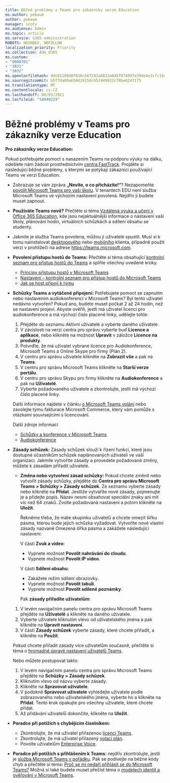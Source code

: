 ```yaml
---
title: Běžné problémy v Teams pro zákazníky verze Education
ms.author: pebaum
author: pebaum
manager: scotv
ms.audience: Admin
ms.topic: article
ms.service: o365-administration
ROBOTS: NOINDEX, NOFOLLOW
localization_priority: Priority
ms.collection: Adm_O365
ms.custom:
- "9000701"
- "3831"
- "3832"
ms.openlocfilehash: 9dc01109d0f036c567243a8833a845f074097e39de4e1cfc1ba38da61b8f97ab
ms.sourcegitcommit: b5f7da89a650d2915dc652449623c78be6247175
ms.translationtype: MT
ms.contentlocale: cs-CZ
ms.lasthandoff: 08/05/2021
ms.locfileid: "54049229"
---
```

# <a name="teams-common-issues-for-education-customers"></a>Běžné problémy v Teams pro zákazníky verze Education

**Pro zákazníky verze Education:**

Pokud potřebujete pomoct s nasazením Teams na podporu výuky na dálku, odešlete nám žádost prostřednictvím [centra FastTrack](https://www.microsoft.com/fasttrack). Projděte si následující běžné problémy, s kterými se potýkají zákazníci používající Teams ve verzi Education:

- Zobrazuje se vám zpráva **„Nevíte, o co přicházíte!“**? Nezapomeňte [povolit Microsoft Teams pro vaši školu](https://docs.microsoft.com/microsoft-365/education/intune-edu-trial/enable-microsoft-teams). V tenantech EDU není služba Microsoft Teams ve výchozím nastavení povolená. Nejdřív ji budete muset zapnout.

- **Používáte Teams nově?** Přečtěte si téma [Vzdálená výuka a učení v Office 365 Education](https://support.office.com/article/remote-teaching-and-learning-in-office-365-education-f651ccae-7b65-478b-8366-51bb884025c4), kde jsou nejaktuálnější informace o nastavení vaší školy, plánování hodin, virtuálních schůzkách a sdílení obsahu se studenty.

- Jakmile je služba Teams povolena, můžou ji uživatelé spustit. Musí si k tomu nainstalovat [desktopového](https://docs.microsoft.com/MicrosoftTeams/get-clients#desktop-client) nebo [mobilního](https://docs.microsoft.com/MicrosoftTeams/get-clients#mobile-clients) klienta, případně použít verzi v prohlížeči na adrese https://teams.microsoft.com.

- **Povolení přístupu hostů do Teams:** Přečtěte si téma obsahující [kontrolní seznam pro přístup hostů do Teams](https://docs.microsoft.com/microsoftteams/guest-access-checklist) a splňte všechny uvedené kroky.
    - [Principy přístupu hostů v Microsoft Teams](https://docs.microsoft.com/microsoftteams/guest-access)
    - [Nastavení – kontrolní seznam pro přístup hostů do Microsoft Teams](https://docs.microsoft.com/microsoftteams/guest-access-checklist)
    - [Jak se host připojí k týmu](https://docs.microsoft.com/microsoftteams/guest-joins)

- **Schůzky Teams a vytáčené připojení:** Potřebujete pomoct se zapnutím nebo nastavením audiokonferencí v Microsoft Teams? Byl tento uživatel nedávno vytvořen? Pokud ano, budete muset počkat 2 až 24 hodin, než se nastavení projeví. Abyste ověřili, jestli má uživatel licenci pro audiokonference a má výchozí číslo placené linky, udělejte tohle:
    1. Přejděte do seznamu Aktivní uživatelé a vyberte daného uživatele.
    2. V závislosti na verzi centra pro správu vyberte buď **Licence a aplikace**, nebo klikněte na možnost **Upravit** v záložce **Licence na produkty**.
    3. Potvrďte, že má uživatel vybrané licence pro Audiokonference, Microsoft Teams a Online Skype pro firmy (Plán 2).
    4. V centru pro správu uživatele klikněte na **Zobrazit vše** a pak na **Teams**.
    5. V centru pro správu Microsoft Teams klikněte na **Starší verze portálu**.
    6. V centru pro správu Skypu pro firmy klikněte na **Audiokonference** a pak na **Uživatelé**.
    7. Vyberte požadovaného uživatele a zkontrolujte, jestli má výchozí číslo placené linky.

    Další informace najdete v článku [o Microsoft Teams volání](https://docs.microsoft.com/microsoftteams/calling-plans-for-office-365) nebo zavolejte týmu fakturace Microsoft Commerce, který vám pomůže s otázkami souvisejícími s licencování.

    Další zdroje informací

    - [Schůzky a konference v Microsoft Teams](https://docs.microsoft.com/microsoftteams/deploy-meetings-microsoft-teams-landing-page)
    - [Audiokonference](https://docs.microsoft.com/microsoftteams/audio-conferencing-in-office-365)

- **Zásady schůzek:** Zásady schůzek slouží k řízení funkcí, které jsou dostupné účastníkům schůzek naplánovaných uživateli ve vaší organizaci. Jakmile vytvoříte zásady a provedete požadované změny, můžete k zásadám přiřadit uživatele.

    - **Změna nebo vytvoření zásad schůzky:** Pokud chcete změnit nebo vytvořit zásady schůzky, přejděte do **Centra pro správu Microsoft Teams > Schůzky > Zásady schůzek**. Ze seznamu vyberte zásady nebo klikněte na **Přidat**. Jestliže vytváříte nové zásady, pojmenujte je a přidejte popis. Název nesmí obsahovat speciální znaky ani mít víc než 64 znaků. Zvolte požadovaná nastavení a potom klikněte na **Uložit**. 
    
        Řekněme třeba, že máte skupinku uživatelů a chcete omezit šířku pásma, kterou bude jejich schůzka vyžadovat. Vytvoříte nové vlastní zásady nazvané Omezená šířka pásma a zakážete následující nastavení:

        V části **Zvuk a video**:
        - Vypnete možnost **Povolit nahrávání do cloudu**.
        - Vypnete možnost **Povolit IP video**.

        V části **Sdílení obsahu**:

        - Zakážete režim sdílení obrazovky.
        - Vypnete možnost **Povolit tabuli**.
        - Vypnete možnost **Povolit sdílené poznámky**.

        Pak **zásady přiřadíte uživatelům**:

    1. V levém navigačním panelu centra pro správu Microsoft Teams přejděte na **Uživatelé** a klikněte na daného uživatele.
    2. Vyberte uživatele kliknutím vlevo od uživatelského jména a pak klikněte na **Upravit nastavení**.
    3. V části **Zásady schůzek** vyberte zásady, které chcete přiřadit, a klikněte na **Použít**.

    Pokud chcete přiřadit zásady více uživatelům současně, přečtěte si téma o [hromadné úpravě nastavení uživatelů Teams](https://docs.microsoft.com/microsoftteams/edit-user-settings-in-bulk).

    Nebo můžete postupovat takto:
    1. V levém navigačním panelu centra pro správu Microsoft Teams přejděte na **Schůzky > Zásady schůzek**.
    2. Kliknutím vlevo od názvu vyberte zásady.
    3. Klikněte na **Spravovat uživatele**.
    4. V podokně **Spravovat uživatele** vyhledejte uživatele podle zobrazovaného nebo uživatelského jména, vyberte ho a klikněte na **Přidat**. Tento krok opakujte pro všechny uživatele, které chcete přidat.
    5. Až přidávání uživatelů dokončíte, klikněte na **Uložit**.

- **Poradce při potížích s chybějícím číselníkem:**
    - Zkontrolujte, že má uživatel přiřazenou [licenci Teams](https://docs.microsoft.com/MicrosoftTeams/assign-teams-licenses).
    - Zkontrolujte, že má uživatel přiřazený [volací plán](https://docs.microsoft.com/MicrosoftTeams/calling-plan-landing-page).
    - Povolte uživatelům [Enterprise Voice](https://docs.microsoft.com/skypeforbusiness/skype-for-business-hybrid-solutions/plan-your-phone-system-cloud-pbx-solution/enable-users-for-enterprise-voice-online-and-phone-system-voicemail#to-enable-your-users-for-phone-system-in-office-365-voice-and-voicemail).

- **Poradce při potížích s přihlášením k Teams:** nejdřív zkontrolujte, jestli je [služba Microsoft Teams v pořádku](https://admin.microsoft.com/Adminportal/Home?source=applauncher#/servicehealth). Pak se podívejte na běžné kódy chyb a přečtěte si téma: [Proč se mi nedaří přihlásit se do Microsoft Teams?](https://support.office.com/article/a02f683b-61a3-4008-9447-ee60c5593b0f) Možná si také budete muset přečíst téma o [modelech identit a ověřování v Microsoft Teams](https://docs.microsoft.com/MicrosoftTeams/identify-models-authentication).

